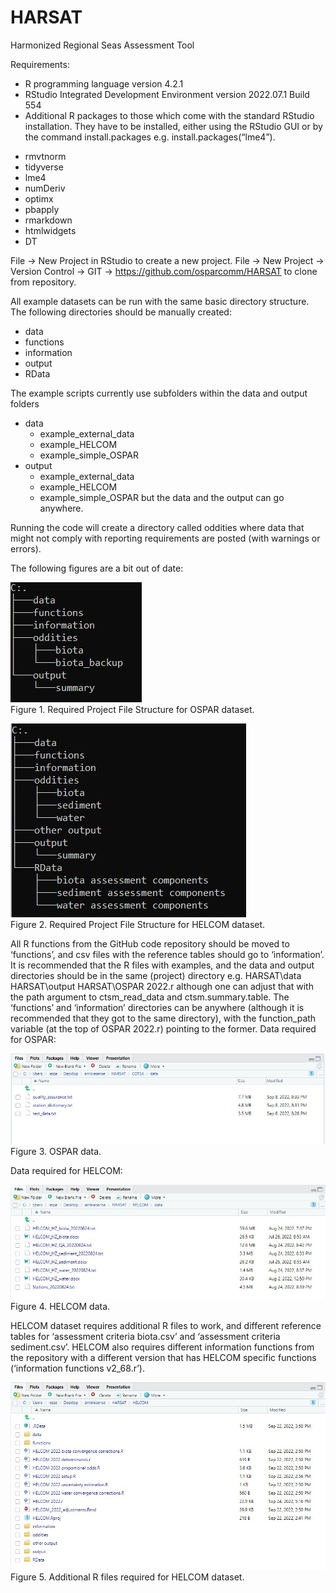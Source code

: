 # HARSAT
Harmonized Regional Seas Assessment Tool


Requirements:
-	R programming language version 4.2.1
-	RStudio Integrated Development Environment version 2022.07.1 Build 554
-	Additional R packages to those which come with the standard RStudio installation. They have to be installed, either using the RStudio GUI or by the command install.packages e.g. install.packages(“lme4”).  

*	rmvtnorm
*	tidyverse
*	lme4
*	numDeriv
*	optimx
*	pbapply
*	rmarkdown
*	htmlwidgets
*	DT

File -> New Project in RStudio to create a new project. File -> New Project -> Version Control -> GIT -> https://github.com/osparcomm/HARSAT to clone from repository.

All example datasets can be run with the same basic directory structure. The following directories should be manually created:
- data
- functions
- information
- output
- RData

The example scripts currently use subfolders within the data and output folders
- data
  - example_external_data
  - example_HELCOM
  - example_simple_OSPAR
- output
  - example_external_data
  - example_HELCOM
  - example_simple_OSPAR
but the data and the output can go anywhere.

Running the code will create a directory called oddities where data that might not comply with reporting requirements are posted (with warnings or errors).

The following figures are a bit out of date:

![Alt text](images/fig1.jpg?raw=true "Required Project File Structure for OSPAR dataset.")
<br/>
Figure 1. Required Project File Structure for OSPAR dataset.

![Alt text](images/fig2.jpg?raw=true "Required Project File Structure for HELCOM dataset.")
<br/>
Figure 2. Required Project File Structure for HELCOM dataset.

All R functions from the GitHub code repository should be moved to ‘functions’, and csv files with the reference tables should go to ‘information’. 
It is recommended that the R files with examples, and the data and output directories should be in the same (project) directory e.g.
HARSAT\data
HARSAT\output
HARSAT\OSPAR 2022.r
although one can adjust that with the path argument to ctsm_read_data and ctsm.summary.table.
The ‘functions’ and ‘information’ directories can be anywhere (although it is recommended that they got to the same directory), with the function_path variable (at the top of OSPAR 2022.r) pointing to the former.
Data required for OSPAR:
 
![Alt text](images/fig3.jpg?raw=true "OSPAR data.")
<br/>
Figure 3. OSPAR data.

Data required for HELCOM:
 
![Alt text](images/fig4.jpg?raw=true "HELCOM data.") 
<br/>
Figure 4. HELCOM data.

HELCOM dataset requires additional R files to work, and different reference tables for ‘assessment criteria biota.csv’ and ‘assessment criteria sediment.csv’.
HELCOM also requires different information functions from the repository with a different version that has HELCOM specific functions (‘information functions v2_68.r’).

![Alt text](images/fig5.jpg?raw=true "Additional R files required for HELCOM dataset.") 
<br/>
Figure 5. Additional R files required for HELCOM dataset.

